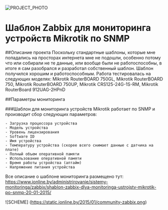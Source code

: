 ![PROJECT_PHOTO](https://www.ionline.by/promo/logo/git-logo.png)
# Шаблон Zabbix для мониторинга устройств Mikrotik по SNMP

##Описание проекта
Поскольку стандартные шаблоны, которые мне попадались на просторах интернета мне не подошли, особенно потому что или собирали не те данные, или вообще были не работоспособны, в итоге я сам разобрался и разработал собственный шаблон. Шаблон получился хорошим и работоспособным. Работа тестировалась на следующих моделях: Mikrotik RouterBOARD 750GL, Mikrotik RouterBOARD 750, Mikrotik RouterBOARD 750UP, Mikrotik CRS125-24G-1S-RM, Mikrotik RouterBoard 912UAG-2HPnD

##Параметры мониторинга

###Шаблон для мониторинга устройств Mikrotik работает по SNMP и производит сбор следующих параметров:

	- Загрузка процессора устройства
	- Модель устройства
	- Уровень лицензирования
	- Software ID
	- Имя устройства
	- Температуру устройства (скорее всего снимает данные с датчика на плате)
	- Полный объем оперативной памяти
	- Использование оперативной памяти
	- Время работы устройства (аптайм)
	- Напряжение питания устройства

Все описание о шаблоне мониторинга размещено тут: https://www.ionline.by/administrirovanie/sistemy-monitoringa/zabbix/shablon-zabbix-dlya-monitoringa-ustrojstv-mikrotik-po-snmp-20-01-2015/	
	
![SCHEME] (https://static.ionline.by/2015/01/community-zabbix.png)

